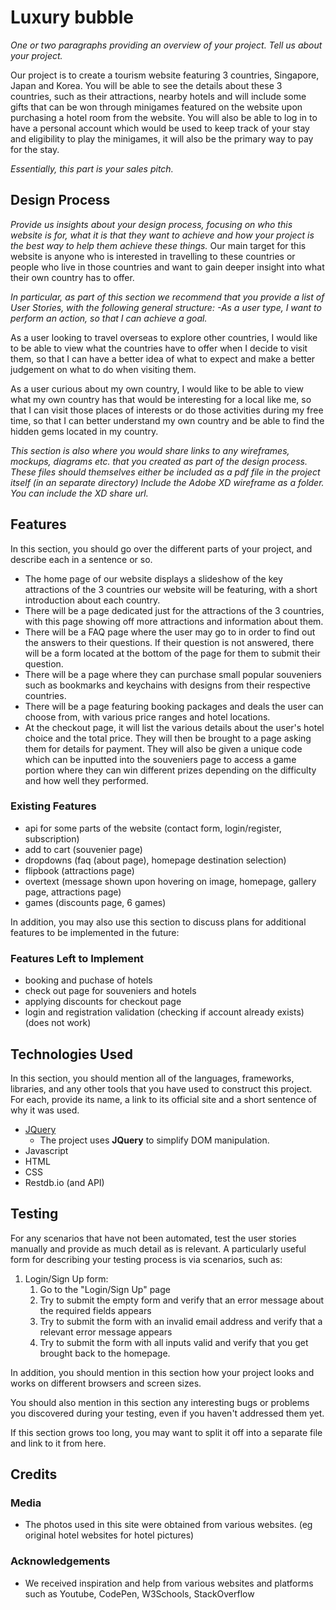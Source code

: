 # Luxury bubble

*One or two paragraphs providing an overview of your project. Tell us about your project.*

Our project is to create a tourism website featuring 3 countries, Singapore, Japan and Korea. You will be able to see the details about these 3 countries, such as their attractions, nearby hotels and will include some gifts that can be won through minigames featured on the website upon purchasing a hotel room from the website. You will also be able to log in to have a personal account which would be used to keep track of your stay and eligibility to play the minigames, it will also be the primary way to pay for the stay.

*Essentially, this part is your sales pitch.*
 
## Design Process
 
*Provide us insights about your design process, focusing on who this website is for, what it is that they want to achieve and how your project is the best way to help them achieve these things.*
Our main target for this website is anyone who is interested in travelling to these countries or people who live in those countries and want to gain deeper insight into what their own country has to offer.

*In particular, as part of this section we recommend that you provide a list of User Stories, with the following general structure:
-As a user type, I want to perform an action, so that I can achieve a goal.*

As a user looking to travel overseas to explore other countries, I would like to be able to view what the countries have to offer when I decide to visit them, so that I can have a better idea of what to expect and make a better judgement on what to do when visiting them.

As a user curious about my own country, I would like to be able to view what my own country has that would be interesting for a local like me, so that I can visit those places of interests or do those activities during my free time, so that I can better understand my own country and be able to find the hidden gems located in my country.

*This section is also where you would share links to any wireframes, mockups, diagrams etc. that you created as part of the design process. 
These files should themselves either be included as a pdf file in the project itself (in an separate directory)
Include the Adobe XD wireframe as a folder. You can include the XD share url.*

## Features

In this section, you should go over the different parts of your project, and describe each in a sentence or so.
- The home page of our website displays a slideshow of the key attractions of the 3 countries our website will be featuring, with a short introduction about each country.
- There will be a page dedicated just for the attractions of the 3 countries, with this page showing off more attractions and information about them.
- There will be a FAQ page where the user may go to in order to find out the answers to their questions. If their question is not answered, there will be a form located at the bottom of the page for them to submit their question.
- There will be a page where they can purchase small popular souveniers such as bookmarks and keychains with designs from their respective countries.
- There will be a page featuring booking packages and deals the user can choose from, with various price ranges and hotel locations.
- At the checkout page, it will list the various details about the user's hotel choice and the total price. They will then be brought to a page asking them for details for payment. They will also be given a unique code which can be inputted into the souveniers page to access a game portion where they can win different prizes depending on the difficulty and how well they performed.
 
### Existing Features
- api for some parts of the website (contact form, login/register, subscription)
- add to cart (souvenier page)
- dropdowns (faq (about page), homepage destination selection)
- flipbook (attractions page)
- overtext (message shown upon hovering on image, homepage, gallery page, attractions page)
- games (discounts page, 6 games)

In addition, you may also use this section to discuss plans for additional features to be implemented in the future:

### Features Left to Implement
- booking and puchase of hotels
- check out page for souveniers and hotels
- applying discounts for checkout page
- login and registration validation (checking if account already exists) (does not work)

## Technologies Used

In this section, you should mention all of the languages, frameworks, libraries, and any other tools that you have used to construct this project. For each, provide its name, a link to its official site and a short sentence of why it was used.

- [JQuery](https://jquery.com)
    - The project uses **JQuery** to simplify DOM manipulation.
- Javascript
- HTML
- CSS
- Restdb.io (and API)


## Testing

For any scenarios that have not been automated, test the user stories manually and provide as much detail as is relevant. A particularly useful form for describing your testing process is via scenarios, such as:

1. Login/Sign Up form:
    1. Go to the "Login/Sign Up" page
    2. Try to submit the empty form and verify that an error message about the required fields appears
    3. Try to submit the form with an invalid email address and verify that a relevant error message appears
    4. Try to submit the form with all inputs valid and verify that you get brought back to the homepage.

In addition, you should mention in this section how your project looks and works on different browsers and screen sizes.

You should also mention in this section any interesting bugs or problems you discovered during your testing, even if you haven't addressed them yet.

If this section grows too long, you may want to split it off into a separate file and link to it from here.

## Credits

### Media
- The photos used in this site were obtained from various websites. (eg original hotel websites for hotel pictures)

### Acknowledgements

- We received inspiration and help from various websites and platforms such as Youtube, CodePen, W3Schools, StackOverflow
